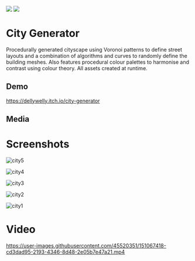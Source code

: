 <a href="https://unity.com/"><img src="https://img.shields.io/badge/Powered%20by-Unity-lightgrey.svg"/></a>
<a href="https://docs.microsoft.com/en-us/dotnet/csharp/"><img src="https://img.shields.io/badge/%20-C%23-blue.svg"/></a>

# City Generator
Procedurally generated cityscape using Voronoi patterns to define street layouts and a combination of algorithms and curves to randomly define the building meshes. Also features procedural colour palettes to harmonise and contrast using colour theory. All assets created at runtime.


## Demo
https://dellywelly.itch.io/city-generator

## Media
# Screenshots

![city5](https://user-images.githubusercontent.com/45520351/151068031-593292a6-d872-4954-a398-4b7b675dd604.jpg)

![city4](https://user-images.githubusercontent.com/45520351/151068028-a9d95eac-218e-4ade-8211-4713e081f428.jpg)

![city3](https://user-images.githubusercontent.com/45520351/151068027-e2634721-afe5-4601-b01b-df99b06d89cd.jpg)

![city2](https://user-images.githubusercontent.com/45520351/151068025-483038c8-c275-4dd6-bacf-7ed7bdf5e226.jpg)

![city1](https://user-images.githubusercontent.com/45520351/151068020-b0b0a375-7e67-45a4-a242-3c3a58ad43dd.jpg)

# Video
https://user-images.githubusercontent.com/45520351/151067418-cd3dad95-2193-4346-8d48-2e05b7e47a21.mp4
